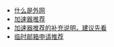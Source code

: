 - [什么是外网](https://zhs141.github.io/en/what.html)
- [加速器推荐](https://zhs141.github.io/JC/vpn)
- [加速器推荐的补充说明，建议先看](https://zhs141.github.io/en/vpns.html)
- [临时邮箱申请推荐](https://zhs141.github.io/en/email.html)

